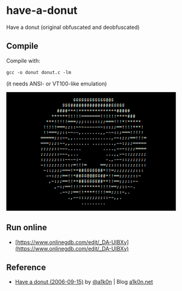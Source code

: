 # have-a-donut
Have a donut (original obfuscated and deobfuscated)

## Compile
Compile with:
```
gcc -o donut donut.c -lm
```
(it needs ANSI- or VT100-like emulation)


![ahave-a-donut-run](https://github.com/fernandezja/have-a-donut/blob/main/assets/have-a-donut-run.gif?raw=true)


## Run online
 - [https://www.onlinegdb.com/edit/_DA-UIBXy](https://www.onlinegdb.com/edit/_DA-UIBXy)

## Reference
 - [Have a donut (2006-09-15)](https://www.a1k0n.net/2006/09/15/obfuscated-c-donut.html) by [@a1k0n](https://github.com/a1k0n/) | Blog [a1k0n.net](https://www.a1k0n.net/)